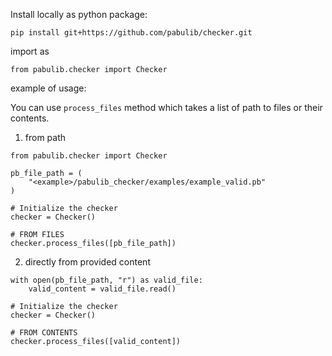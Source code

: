 Install locally as python package:

```
pip install git+https://github.com/pabulib/checker.git
```

import as

```
from pabulib.checker import Checker
```

example of usage:

You can use `process_files` method which takes a list of path to files or their contents.

1. from path

```
from pabulib.checker import Checker

pb_file_path = (
    "<example>/pabulib_checker/examples/example_valid.pb"
)

# Initialize the checker
checker = Checker()

# FROM FILES
checker.process_files([pb_file_path])
```

2. directly from provided content
```
with open(pb_file_path, "r") as valid_file:
    valid_content = valid_file.read()

# Initialize the checker
checker = Checker()

# FROM CONTENTS
checker.process_files([valid_content])
```